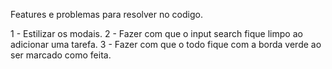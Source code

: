 Features e problemas para resolver no codigo.

1 - Estilizar os modais.
2 - Fazer com que o input search fique limpo ao adicionar uma tarefa.
3 - Fazer com que o todo fique com a borda verde ao ser marcado como feita.